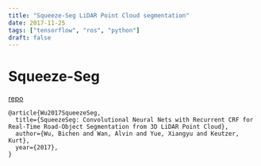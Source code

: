 ```yaml
---
title: "Squeeze-Seg LiDAR Point Cloud segmentation"
date: 2017-11-25
tags: ["tensorflow", "ros", "python"]
draft: false
---
```


# Squeeze-Seg

[repo](https://github.com/VincentCheungM/SqueezeSeg_tf)

```
@article{Wu2017SqueezeSeg,
  title={SqueezeSeg: Convolutional Neural Nets with Recurrent CRF for Real-Time Road-Object Segmentation from 3D LiDAR Point Cloud},
  author={Wu, Bichen and Wan, Alvin and Yue, Xiangyu and Keutzer, Kurt},
  year={2017},
}
```